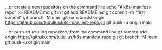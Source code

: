 …or create a new repository on the command line
echo "# k8s-manifest-repo" >> README.md
git init
git add README.md
git commit -m "first commit"
git branch -M main
git remote add origin https://github.com/tudulius/k8s-manifest-repo.git
git push -u origin main

…or push an existing repository from the command line
git remote add origin https://github.com/tudulius/k8s-manifest-repo.git
git branch -M main
git push -u origin main
